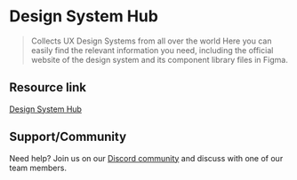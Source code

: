 # Design System Hub

> Collects UX Design Systems from all over the world
> Here you can easily find the relevant information you need, including the official website of the design system and its component library files in Figma.

## Resource link

[Design System Hub](https://docs.google.com/spreadsheets/d/1b8DtLFFIXIRz_e7bjBtRL2vFuqIBMCNPdIsLaDs8RME/edit?pli=1#gid=0)

## Support/Community

Need help? Join us on our [Discord community](https://discord.com/invite/hGW94f7xCv) and discuss with one of our team members.

